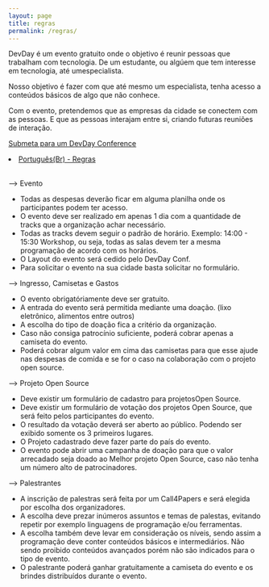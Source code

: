 ```yaml
---
layout: page
title: regras
permalink: /regras/
---
```



<p> DevDay é um evento gratuito onde o objetivo é reunir pessoas que trabalham com tecnologia. De um estudante, ou algúem que tem interesse em tecnologia, até umespecialista. </p>
<p>
Nosso objetivo é fazer com que até mesmo um especialista, tenha acesso a conteúdos básicos de algo que não conhece. </p>
<p>
Com o evento, pretendemos que as empresas da cidade se conectem com as pessoas. E que as pessoas interajam entre si, criando futuras reuniões de interação. </p>

<a href="https://goo.gl/forms/RCIeRUf90WYMKAO72">Submeta para um DevDay Conference</a>

<li>
<a href="https://github.com/devdayconf/devdayconf.github.io/blob/gh-pages/Rules_DevDayConf/regras.txt">Português(Br) - Regras</a></li>
<br>

--> Evento 
- Todas as despesas deverão ficar em alguma planilha onde os participantes podem ter acesso.
- O evento deve ser realizado em apenas 1 dia com a quantidade de tracks que a organização achar necessário. 
- Todas as tracks devem seguir o padrão de horário. Exemplo: 14:00 - 15:30 Workshop, ou seja, todas as salas devem ter a mesma programação de acordo com os horários. 
- O Layout do evento será cedido pelo DevDay Conf.
- Para solicitar o evento na sua cidade basta solicitar no formulário.


--> Ingresso, Camisetas e Gastos 
- O evento obrigatóriamente deve ser gratuito. 
- A entrada do evento será permitida mediante uma doação. (lixo eletrônico, alimentos entre outros)
- A escolha do tipo de doação fica a critério da organização.
- Caso não consiga patrocínio suficiente, poderá cobrar apenas a camiseta do evento. 
- Poderá cobrar algum valor em cima das camisetas para que esse ajude nas despesas de comida e se for o caso na colaboração com o projeto open source. 


--> Projeto Open Source 
- Deve existir um formulário de cadastro para projetosOpen Source.
- Deve existir um formulário de votação dos projetos Open Source, que será feito pelos participantes do evento.
- O resultado da votação deverá ser aberto ao público. Podendo ser exibido somente os 3 primeiros lugares.
- O Projeto cadastrado deve fazer parte do país do evento.
- O evento pode abrir uma campanha de doação para que o valor arrecadado seja doado ao Melhor projeto Open Source, caso não tenha um número alto de patrocinadores. 


--> Palestrantes 
- A inscrição de palestras será feita por um Call4Papers e será elegida por escolha dos organizadores. 
- A escolha deve prezar inúmeros assuntos e temas de palestas, evitando repetir por exemplo linguagens de programação e/ou ferramentas. 
- A escolha também deve levar em consideração os níveis, sendo assim a programação deve conter conteúdos básicos e intermediários. Não sendo proibido conteúdos avançados porém não são indicados para o tipo de evento. 
- O palestrante poderá ganhar gratuitamente a camiseta do evento e os brindes distribuídos durante o evento. 


